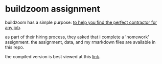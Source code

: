 buildzoom assignment
===========

buildzoom has a simple purpose:  [to help you find the perfect contractor for any job](https://www.buildzoom.com/about).  

as part of their hiring process, they asked that i complete a 'homework' assignment.  the assignment, data, and my rmarkdown files are available in this repo.  

the compiled version is best viewed at this [link](https://cdn.rawgit.com/anthonyatto/buildzoom/master/BuildZoom_Atto.html).